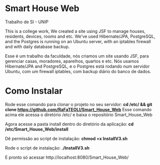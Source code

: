# Smart House Web

Trabalho de SI - UNIP

This is a college work, We created a site using JSF to manage houses, residents, devices, rooms and etc. We've used Hibernate/JPA, PostgreSQL, and the Postgres is running on an Ubuntu server, with an iptables firewall and with daily database backup.

Esse é um trabalho da faculdade, nós criamos um site usando JSF, para gerenciar casas, moradores, aparelhos, quartos e etc. Nós usamos Hibernate/JPA and PostgreSQL, e o Postgres está rodando num servidor Ubuntu, com um firewall iptables, com backup diário do banco de dados.

<h1>Como Instalar</h1>

Rode esse comando para clonar o projeto no seu servidor: <strong>cd /etc/ && git clone https://github.com/RaFaTEOLI/Smart_House_Web</strong>
Esse comando acima ele acessa o diretório /etc/ e baixa o repositório Smart_House_Web

Agora acesse a pasta install dentro do diretório da aplicação:
<strong>cd /etc/Smart_House_Web/install</strong>

Dê permissão ao script de instalação:
<strong>chmod +x InstallV3.sh</strong>

Rode o script de instalação:
<strong>./InstallV3.sh</strong>

E pronto só acessar http://localhost:8080/Smart_House_Web/